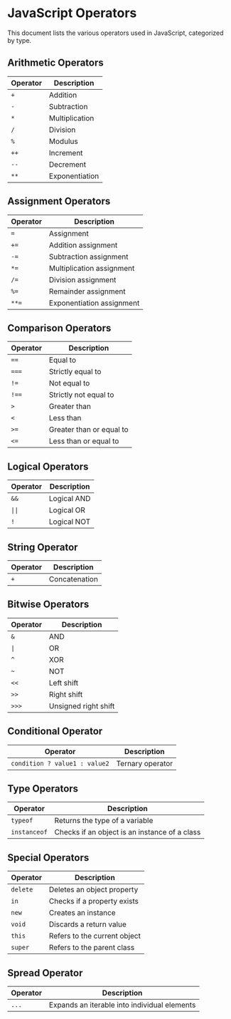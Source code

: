 # JavaScript Operators

This document lists the various operators used in JavaScript, categorized by type.

## Arithmetic Operators

| Operator | Description     |
|----------|-----------------|
| `+`      | Addition        |
| `-`      | Subtraction     |
| `*`      | Multiplication  |
| `/`      | Division        |
| `%`      | Modulus         |
| `++`     | Increment       |
| `--`     | Decrement       |
| `**`     | Exponentiation  |

## Assignment Operators

| Operator | Description               |
|----------|---------------------------|
| `=`      | Assignment                |
| `+=`     | Addition assignment       |
| `-=`     | Subtraction assignment    |
| `*=`     | Multiplication assignment |
| `/=`     | Division assignment       |
| `%=`     | Remainder assignment      |
| `**=`    | Exponentiation assignment |

## Comparison Operators

| Operator | Description                        |
|----------|------------------------------------|
| `==`     | Equal to                           |
| `===`    | Strictly equal to                  |
| `!=`     | Not equal to                       |
| `!==`    | Strictly not equal to              |
| `>`      | Greater than                       |
| `<`      | Less than                          |
| `>=`     | Greater than or equal to           |
| `<=`     | Less than or equal to              |

## Logical Operators

| Operator | Description |
|----------|-------------|
| `&&`     | Logical AND |
| `\|\|`    | Logical OR  |
| `!`      | Logical NOT |

## String Operator

| Operator | Description     |
|----------|-----------------|
| `+`      | Concatenation   |

## Bitwise Operators

| Operator | Description          |
|----------|----------------------|
| `&`      | AND                  |
| `\|`     | OR                   |
| `^`      | XOR                  |
| `~`      | NOT                  |
| `<<`     | Left shift           |
| `>>`     | Right shift          |
| `>>>`    | Unsigned right shift |

## Conditional Operator

| Operator                      | Description                                   |
|-------------------------------|-----------------------------------------------|
| `condition ? value1 : value2` | Ternary operator                              |

## Type Operators

| Operator     | Description                                         |
|--------------|-----------------------------------------------------|
| `typeof`     | Returns the type of a variable                      |
| `instanceof` | Checks if an object is an instance of a class       |

## Special Operators

| Operator | Description                    |
|----------|--------------------------------|
| `delete` | Deletes an object property     |
| `in`     | Checks if a property exists    |
| `new`    | Creates an instance            |
| `void`   | Discards a return value        |
| `this`   | Refers to the current object   |
| `super`  | Refers to the parent class     |

## Spread Operator

| Operator | Description                                        |
|----------|----------------------------------------------------|
| `...`    | Expands an iterable into individual elements       |

